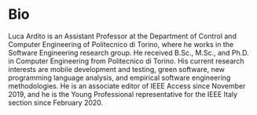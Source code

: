 # Bio

Luca Ardito is an Assistant Professor at the Department of Control and Computer Engineering of Politecnico di Torino, where he works in the Software Engineering research group. He received B.Sc., M.Sc., and Ph.D. in Computer Engineering from Politecnico di Torino. His current research interests are mobile development and testing, green software, new programming language analysis, and empirical software engineering methodologies. He is an associate editor of IEEE Access since November 2019, and he is the Young Professional representative for the IEEE Italy section since February 2020.
<script>
document.onreadystatechange = function() {
     if (document.readyState === 'complete') {
	document.getElementById("sidebar").innerHTML = '<section id="sidebar-content"><p><img id="profilepic" src="https://raw.githubusercontent.com/lucaardito/lucaardito.github.io/master/luca.png"/></p><p><b>Research topics</b><ul><li>Android</li><li>GUI Testing</li><li>Energy Awareness</li><li>Green Software</li></ul></p><section>';
     }
};
</script>

